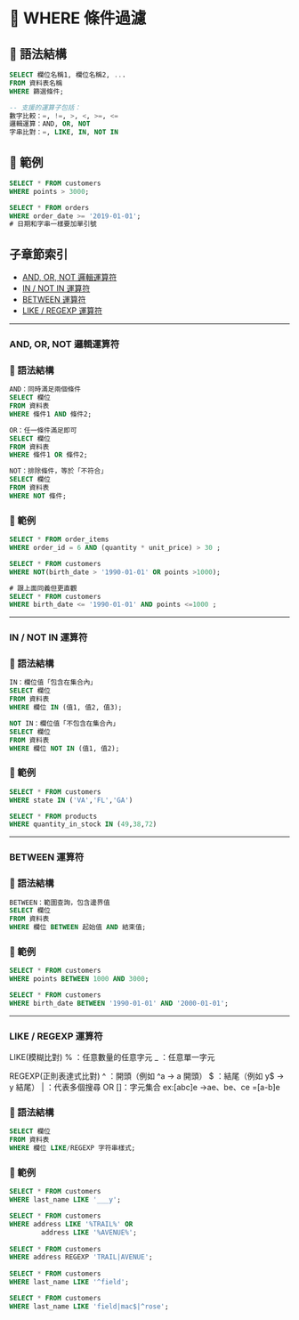 # 🎯 WHERE 條件過濾

## 📌 語法結構
```sql
SELECT 欄位名稱1, 欄位名稱2, ...
FROM 資料表名稱
WHERE 篩選條件;

-- 支援的運算子包括：
數字比較：=, !=, >, <, >=, <=
邏輯運算：AND, OR, NOT
字串比對：=, LIKE, IN, NOT IN
```

## 📘 範例
```sql
SELECT * FROM customers
WHERE points > 3000;

SELECT * FROM orders
WHERE order_date >= '2019-01-01';
# 日期和字串一樣要加單引號

```
## 子章節索引
- [AND, OR, NOT 邏輯運算符](#and-or-not-邏輯運算符)
- [IN / NOT IN 運算符](#in--not-in-運算符)
- [BETWEEN 運算符](#between-運算符)
- [LIKE / REGEXP 運算符](#like--regexp-運算符)

---
### AND, OR, NOT 邏輯運算符

### 📌 語法結構
```sql
AND：同時滿足兩個條件
SELECT 欄位
FROM 資料表
WHERE 條件1 AND 條件2;

OR：任一條件滿足即可
SELECT 欄位
FROM 資料表
WHERE 條件1 OR 條件2;

NOT：排除條件，等於「不符合」
SELECT 欄位
FROM 資料表
WHERE NOT 條件;
```

### 📘 範例
```sql
SELECT * FROM order_items
WHERE order_id = 6 AND (quantity * unit_price) > 30 ;

SELECT * FROM customers
WHERE NOT(birth_date > '1990-01-01' OR points >1000);

# 跟上面同義但更直觀
SELECT * FROM customers
WHERE birth_date <= '1990-01-01' AND points <=1000 ;
```
---
### IN / NOT IN 運算符

### 📌 語法結構
```sql
IN：欄位值「包含在集合內」
SELECT 欄位
FROM 資料表
WHERE 欄位 IN (值1, 值2, 值3);

NOT IN：欄位值「不包含在集合內」
SELECT 欄位
FROM 資料表
WHERE 欄位 NOT IN (值1, 值2);
```
### 📘 範例
```sql
SELECT * FROM customers
WHERE state IN ('VA','FL','GA')

SELECT * FROM products
WHERE quantity_in_stock IN (49,38,72)
```
---

### BETWEEN 運算符

### 📌 語法結構
```sql
BETWEEN：範圍查詢，包含邊界值
SELECT 欄位
FROM 資料表
WHERE 欄位 BETWEEN 起始值 AND 結束值;
```

### 📘 範例
```sql
SELECT * FROM customers
WHERE points BETWEEN 1000 AND 3000;

SELECT * FROM customers
WHERE birth_date BETWEEN '1990-01-01' AND '2000-01-01';
```
---

### LIKE / REGEXP 運算符

LIKE(模糊比對)
% ：任意數量的任意字元
_ ：任意單一字元

REGEXP(正則表達式比對)
^ ：開頭（例如 ^a → a 開頭）
$ ：結尾（例如 y$ → y 結尾）
| ：代表多個搜尋 OR
[]：字元集合 ex:[abc]e ->ae、be、ce =[a-b]e

### 📌 語法結構
```sql
SELECT 欄位
FROM 資料表
WHERE 欄位 LIKE/REGEXP 字符串樣式;
```

### 📘 範例
```sql
SELECT * FROM customers
WHERE last_name LIKE '___y';

SELECT * FROM customers
WHERE address LIKE '%TRAIL%' OR 
	    address LIKE '%AVENUE%';
	    
SELECT * FROM customers
WHERE address REGEXP 'TRAIL|AVENUE';
	    
SELECT * FROM customers
WHERE last_name LIKE '^field';	

SELECT * FROM customers
WHERE last_name LIKE 'field|mac$|^rose';
```  

